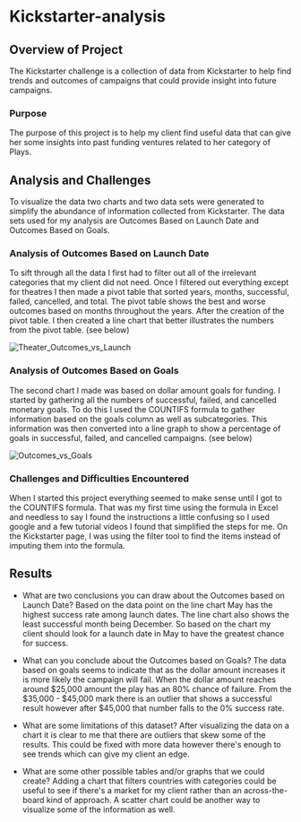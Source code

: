 # Kickstarter-analysis

## Overview of Project
The Kickstarter challenge is a collection of data from Kickstarter to help find trends and outcomes of campaigns that could provide insight into future campaigns.   

### Purpose
The purpose of this project is to help my client find useful data that can give her some insights into past funding ventures related to her category of Plays.

## Analysis and Challenges
To visualize the data two charts and two data sets were generated to simplify the abundance of information collected from Kickstarter. 
The data sets used for my analysis are Outcomes Based on Launch Date and Outcomes Based on Goals.

### Analysis of Outcomes Based on Launch Date
To sift through all the data I first had to filter out all of the irrelevant categories that my client did not need. 
Once I filtered out everything except for theatres I then made a pivot table that sorted years, months, successful, failed, cancelled, and total. 
The pivot table shows the best and worse outcomes based on months throughout the years. After the creation of the pivot table. 
I then created a line chart that better illustrates the numbers from the pivot table. (see below)   

![Theater_Outcomes_vs_Launch](https://user-images.githubusercontent.com/112728628/194617018-51f0d81a-cad7-4e41-828d-0dacaae8f5e9.png)

### Analysis of Outcomes Based on Goals
The second chart I made was based on dollar amount goals for funding. I started by gathering all the numbers of successful, failed, and cancelled monetary goals. 
To do this I used the COUNTIFS formula to gather information based on the goals column as well as subcategories. 
This information was then converted into a line graph to show a percentage of goals in successful, failed, and cancelled campaigns. (see below)   

![Outcomes_vs_Goals](https://user-images.githubusercontent.com/112728628/194617172-bf70d145-24ac-4551-9a29-81f6da24d885.png)

### Challenges and Difficulties Encountered
When I started this project everything seemed to make sense until I got to the COUNTIFS formula. 
That was my first time using the formula in Excel and needless to say I found the instructions a little confusing so I used google and a few tutorial videos I found that simplified the steps for me. 
On the Kickstarter page, I was using the filter tool to find the items instead of imputing them into the formula. 

## Results
- What are two conclusions you can draw about the Outcomes based on Launch Date?
Based on the data point on the line chart May has the highest success rate among launch dates. 
The line chart also shows the least successful month being December. 
So based on the chart my client should look for a launch date in May to have the greatest chance for success.    

- What can you conclude about the Outcomes based on Goals?
The data based on goals seems to indicate that as the dollar amount increases it is more likely the campaign will fail. 
When the dollar amount reaches around $25,000 amount the play has an 80% chance of failure. 
From the $35,000 - $45,000 mark there is an outlier that shows a successful result however after $45,000 that number falls to the 0% success rate. 

- What are some limitations of this dataset?
 After visualizing the data on a chart it is clear to me that there are outliers that skew some of the results. 
 This could be fixed with more data however there's enough to see trends which can give my client an edge. 

- What are some other possible tables and/or graphs that we could create?
Adding a chart that filters countries with categories could be useful to see if there's a market for my client rather than an across-the-board kind of approach. 
A scatter chart could be another way to visualize some of the information as well.  


